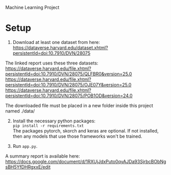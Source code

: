 Machine Learning Project

# Setup
1. Download at least one dataset from here:  
https://dataverse.harvard.edu/dataset.xhtml?persistentId=doi:10.7910/DVN/28075

The linked report uses these three datasets:
https://dataverse.harvard.edu/file.xhtml?persistentId=doi:10.7910/DVN/28075/QLFBR0&version=25.0
https://dataverse.harvard.edu/file.xhtml?persistentId=doi:10.7910/DVN/28075/OJE07Y&version=25.0
https://dataverse.harvard.edu/file.xhtml?persistentId=doi:10.7910/DVN/28075/POB1OD&version=24.0

The downloaded file must be placed in a new folder inside this project named ./data/

2. Install the necessary python packages:  
`pip install -r requirements.txt`  
The packages pytorch, skorch and keras are optional. 
If not installed, then any models that use those frameworks won't be trained.

3. Run `app.py`.

A summary report is available here:  
https://docs.google.com/document/d/1RXUjJdxPuto0qyAJDa93SjrbcBObNgsBH5YfDHRgxxE/edit
